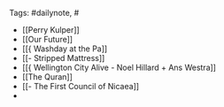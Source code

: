 
Tags: #dailynote, #
- [[Perry Kulper]]
- [[Our Future]]
- [[{ Washday at the Pa]]
- [[- Stripped Mattress]]
- [[{ Wellington City Alive - Noel Hillard + Ans Westra]]
- [[The Quran]]
- [[- The First Council of Nicaea]]
- 